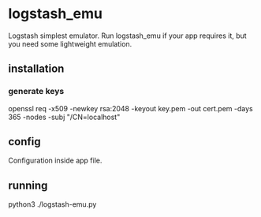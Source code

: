# logstash_emu
Logstash simplest emulator.
Run logstash_emu if your app requires it, but you need some lightweight emulation.

## installation

### generate keys
openssl req -x509 -newkey rsa:2048 -keyout key.pem -out cert.pem -days 365 -nodes -subj "/CN=localhost"

## config
Configuration inside app file.

## running

python3 ./logstash-emu.py
